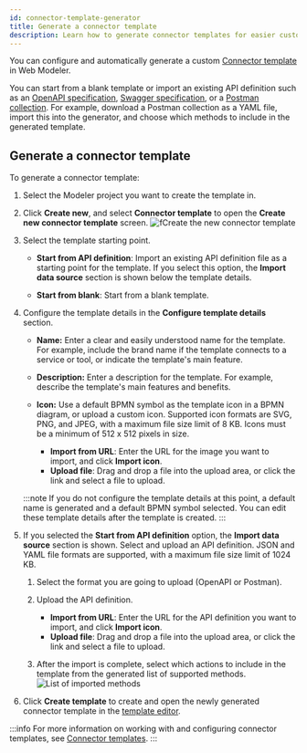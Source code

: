```yaml
---
id: connector-template-generator
title: Generate a connector template
description: Learn how to generate connector templates for easier custom connector creation.
---
```


You can configure and automatically generate a custom [Connector template](/components/connectors/custom-built-connectors/connector-templates.md) in Web Modeler.

You can start from a blank template or import an existing API definition such as an [OpenAPI specification](https://swagger.io/resources/open-api/), [Swagger specification](https://swagger.io/resources/open-api/), or a [Postman collection](https://www.postman.com/collection/). For example, download a Postman collection as a YAML file, import this into the generator, and choose which methods to include in the generated template.

## Generate a connector template

To generate a connector template:

1. Select the Modeler project you want to create the template in.
1. Click **Create new**, and select **Connector template** to open the **Create new connector template** screen.
   ![fCreate the new connector template](./img/configure-template-details.png)

1. Select the template starting point.

   - **Start from API definition**: Import an existing API definition file as a starting point for the template. If you select this option, the **Import data source** section is shown below the template details.

   - **Start from blank**: Start from a blank template.

1. Configure the template details in the **Configure template details** section.

   - **Name:** Enter a clear and easily understood name for the template. For example, include the brand name if the template connects to a service or tool, or indicate the template's main feature.

   - **Description:** Enter a description for the template. For example, describe the template's main features and benefits.

   - **Icon:** Use a default BPMN symbol as the template icon in a BPMN diagram, or upload a custom icon. Supported icon formats are SVG, PNG, and JPEG, with a maximum file size limit of 8 KB. Icons must be a minimum of 512 x 512 pixels in size.

     - **Import from URL**: Enter the URL for the image you want to import, and click **Import icon**.
     - **Upload file**: Drag and drop a file into the upload area, or click the link and select a file to upload.

   :::note
   If you do not configure the template details at this point, a default name is generated and a default BPMN symbol selected. You can edit these template details after the template is created.
   :::

1. If you selected the **Start from API definition** option, the **Import data source** section is shown. Select and upload an API definition. JSON and YAML file formats are supported, with a maximum file size limit of 1024 KB.

   1. Select the format you are going to upload (OpenAPI or Postman).
   1. Upload the API definition.

      - **Import from URL**: Enter the URL for the API definition you want to import, and click **Import icon**.
      - **Upload file**: Drag and drop a file into the upload area, or click the link and select a file to upload.

   1. After the import is complete, select which actions to include in the template from the generated list of supported methods.
      ![List of imported methods](./img/Imported-methods.png)

1. Click **Create template** to create and open the newly generated connector template in the [template editor](/components/connectors/manage-connector-templates.md).

:::info
For more information on working with and configuring connector templates, see [Connector templates](/components/connectors/custom-built-connectors/connector-templates.md).
:::
